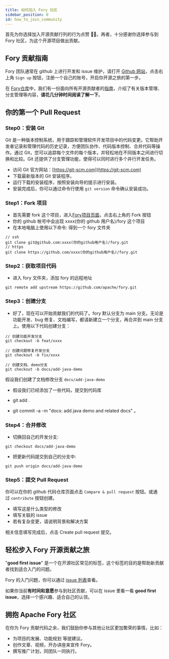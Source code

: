 ```yaml
---
title: 如何加入 Fory 社区
sidebar_position: 0
id: how_to_join_community
---
```


首先为你选择加入开源贡献行列的行为点赞 👍🏻。再者，十分感谢你选择参与到 Fory 社区，为这个开源项目做出贡献。

## Fory 贡献指南

Fory 团队通常在 github 上进行开发和 issue 维护，请打开 [Github 网站](https://github.com/)，点击右上角 `Sign up` 按钮，注册一个自己的账号，开启你开源之旅的第一步。

在 [Fory仓库](https://github.com/apache/fory)中，我们有一份面向所有开源贡献者的[指南](https://fory.apache.org/zh-CN/docs/community/)，介绍了有关版本管理、分支管理等内容，**请花几分钟时间阅读了解一下**。

## 你的第一个 Pull Request

### Step0：安装 Git

Git 是一种版本控制系统，用于跟踪和管理软件开发项目中的代码变更。它帮助开发者记录和管理代码的历史记录，方便团队协作、代码版本控制、合并代码等操作。通过 Git，您可以追踪每个文件的每个版本，并轻松地在不同版本之间进行切换和比较。Git 还提供了分支管理功能，使得可以同时进行多个并行开发任务。

- 访问 Git 官方网站：[https://git-scm.com](https://git-scm.com)
- 下载最新版本的 Git 安装程序。
- 运行下载的安装程序，按照安装向导的提示进行安装。
- 安装完成后，你可以通过命令行使用 `git version` 命令确认安装成功。

### Step1：Fork 项目

- 首先需要 fork 这个项目，进入[Fory项目页面](https://github.com/apache/fory)，点击右上角的 Fork 按钮
- 你的 github 帐号中会出现 xxxx(你的 github 用户名)/fory 这个项目
- 在本地电脑上使用以下命令: 得到一个 fory 文件夹

```
// ssh
git clone git@github.com:xxxx(你的github用户名)/fory.git
// https
git clone https://github.com/xxxx(你的github用户名)/fory.git
```

### Step2：获取项目代码

- 进入 fory 文件夹，添加 fory 的远程地址

```
git remote add upstream https://github.com/apache/fory.git
```

### Step3：创建分支

- 好了，现在可以开始贡献我们的代码了。fory 默认分支为 main 分支。无论是功能开发、bug 修复、文档编写，都请新建立一个分支，再合并到 main 分支上。使用以下代码创建分支：

```shell
// 创建功能开发分支
git checkout -b feat/xxxx

// 创建问题修复开发分支
git checkout -b fix/xxxx

// 创建文档、demo分支
git checkout -b docs/add-java-demo
```

假设我们创建了文档修改分支 `docs/add-java-demo`

- 假设我们已经添加了一些代码，提交到代码库

- git add .

- git commit -a -m "docs: add java demo and related docs" 。

### Step4：合并修改

- 切换回自己的开发分支:

```
git checkout docs/add-java-demo
```

- 把更新代码提交到自己的分支中:

```
git push origin docs/add-java-demo
```

### Step5：提交 Pull Request

你可以在你的 github 代码仓库页面点击 `Compare & pull request` 按钮。或通过 `contribute` 按钮创建。

- 填写这是什么类型的修改
- 填写关联的 issue
- 若有复杂变更，请说明背景和解决方案

相关信息填写完成后，点击 Create pull request 提交。

## **轻松步入 Fory 开源贡献之旅**

"**good first issue**" 是一个在开源社区常见的标签，这个标签的目的是帮助新贡献者找到适合入门的问题。

Fory 的入门问题，你可以通过 [issue 列表](https://github.com/apache/fory/issues)查看。

如果你当前**有时间和意愿**参与到社区贡献，可以在 issue 里看一看 **good first issue**，选择一个感兴趣、适合自己的认领。

## 拥抱 Apache Fory 社区

在你为 Fory 贡献代码之余，我们鼓励你参与其他让社区更加繁荣的事情，比如：

- 为项目的发展、功能规划 等提建议。
- 创作文章、视频，开办讲座来宣传 Fory。
- 撰写推广计划，同团队一同执行。

